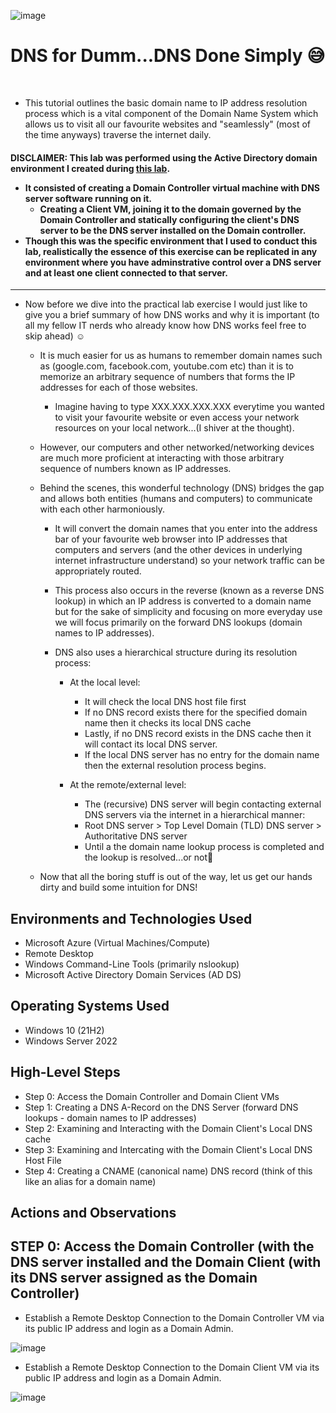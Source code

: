 <p align="center">

![image](https://github.com/user-attachments/assets/f8452367-35f2-49c5-bec2-cad2f9256303)

</p>

<h1>DNS for Dumm...DNS Done Simply 😅</h1> <br />

<p>

  - This tutorial outlines the basic domain name to IP address resolution process which is a vital component of the Domain Name System which allows us to visit all our favourite websites 
    and "seamlessly" (most of the time anyways) traverse the internet daily.

<h4>
 
  DISCLAIMER: This lab was performed using the Active Directory domain environment I created during [this lab](https://github.com/CyberSecuriTim/ad-configuration).
    
  - It consisted of creating a Domain Controller virtual machine with DNS server software running on it.
      - Creating a Client VM, joining it to the domain governed by the Domain Controller and statically configuring the client's DNS server to be the DNS server installed on the Domain 
         controller.
  - Though this was the specific environment that I used to conduct this lab, realistically the essence of this exercise can be replicated in any environment where you have 
    adminstrative control over a DNS server and at least one client connected to that server. 
    
</h4>
</b>

-------------------------------------------------------------------------------------------------------------------------------------------------------------------------------------

  - Now before we dive into the practical lab exercise I would just like to give you a brief summary of how DNS works and why it is important (to all my fellow IT nerds who already know 
    how DNS works feel free to skip ahead) ☺️
    - It is much easier for us as humans to remember domain names such as (google.com, facebook.com, youtube.com etc) than it is to memorize an arbitrary sequence of numbers that forms 
      the IP addresses for each of those websites.
       - Imagine having to type XXX.XXX.XXX.XXX everytime you wanted to visit your favourite website or even access your network resources on your local network...(I shiver at the 
         thought).
     
    - However, our computers and other networked/networking devices are much more proficient at interacting with those arbitrary sequence of numbers known as IP addresses.
    - Behind the scenes, this wonderful technology (DNS) bridges the gap and allows both entities (humans and computers) to communicate with each other harmoniously.
      - It will convert the domain names that you enter into the address bar of your favourite web browser into IP addresses that computers and servers (and the other devices in 
        underlying internet infrastructure understand) so your network traffic can be appropriately routed.
      - This process also occurs in the reverse (known as a reverse DNS lookup) in which an IP address is converted to a domain name but for the sake of simplicity and focusing on more 
        everyday use we will focus primarily on the forward DNS lookups (domain names to IP addresses).

      - DNS also uses a hierarchical structure during its resolution process:
        - At the local level:
          - It will check the local DNS host file first
          - If no DNS record exists there for the specified domain name then it checks its local DNS cache
          - Lastly, if no DNS record exists in the DNS cache then it will contact its local DNS server.
          - If the local DNS server has no entry for the domain name then the external resolution process begins.
         
        - At the remote/external level:
          - The (recursive) DNS server will begin contacting external DNS servers via the internet in a hierarchical manner:
          - Root DNS server > Top Level Domain (TLD) DNS server > Authoritative DNS server
          - Until a the domain name lookup process is completed and the lookup is resolved...or not👀 

     - Now that all the boring stuff is out of the way, let us get our hands dirty and build some intuition for DNS! 
  
</p>



<h2>Environments and Technologies Used</h2>

- Microsoft Azure (Virtual Machines/Compute)
- Remote Desktop
- Windows Command-Line Tools (primarily nslookup)
- Microsoft Active Directory Domain Services (AD DS)

<h2>Operating Systems Used </h2>

- Windows 10 (21H2)
- Windows Server 2022 

<h2>High-Level Steps</h2>

- Step 0: Access the Domain Controller and Domain Client VMs
- Step 1: Creating a DNS A-Record on the DNS Server (forward DNS lookups - domain names to IP addresses) 
- Step 2: Examining and Interacting with the Domain Client's Local DNS cache  
- Step 3: Examining and Intercating with the Domain Client's Local DNS Host File
- Step 4: Creating a CNAME (canonical name) DNS record (think of this like an alias for a domain name) 

<h2>Actions and Observations</h2>

<h2> STEP 0: Access the Domain Controller (with the DNS server installed and the Domain Client (with its DNS server assigned as the Domain Controller) </h2>


<p> 

  - Establish a Remote Desktop Connection to the Domain Controller VM via its public IP address and login as a Domain Admin.


![image](https://github.com/user-attachments/assets/7f0becde-a7fa-4498-a645-69e7709fbccb)

- Establish a Remote Desktop Connection to the Domain Client VM via its public IP address and login as a Domain Admin.

![image](https://github.com/user-attachments/assets/a0a21177-518e-4ec2-98b6-19145d58afd1)


</p>

























